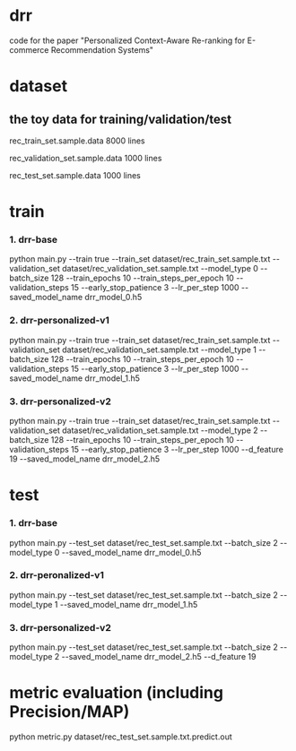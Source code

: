 # drr
code for the paper "Personalized Context-Aware Re-ranking for E-commerce Recommendation Systems"

# dataset  
## the toy data for training/validation/test
rec_train_set.sample.data         8000 lines

rec_validation_set.sample.data    1000 lines

rec_test_set.sample.data          1000 lines


# train
### 1. drr-base

python main.py --train true  --train_set dataset/rec_train_set.sample.txt --validation_set dataset/rec_validation_set.sample.txt  --model_type 0 --batch_size 128 --train_epochs 10  --train_steps_per_epoch 10  --validation_steps  15  --early_stop_patience  3  --lr_per_step 1000 --saved_model_name drr_model_0.h5

### 2. drr-personalized-v1

python main.py --train true  --train_set dataset/rec_train_set.sample.txt --validation_set dataset/rec_validation_set.sample.txt  --model_type 1 --batch_size 128 --train_epochs 10  --train_steps_per_epoch 10  --validation_steps  15  --early_stop_patience  3  --lr_per_step 1000 --saved_model_name drr_model_1.h5

### 3. drr-personalized-v2

python main.py --train true  --train_set dataset/rec_train_set.sample.txt  --validation_set dataset/rec_validation_set.sample.txt  --model_type 2 --batch_size 128 --train_epochs 10  --train_steps_per_epoch 10  --validation_steps  15  --early_stop_patience  3  --lr_per_step 1000 --d_feature 19 --saved_model_name drr_model_2.h5

# test

### 1. drr-base

python main.py --test_set dataset/rec_test_set.sample.txt  --batch_size 2 --model_type 0 --saved_model_name drr_model_0.h5

### 2. drr-peronalized-v1

python main.py --test_set dataset/rec_test_set.sample.txt  --batch_size 2 --model_type 1 --saved_model_name drr_model_1.h5

### 3. drr-personalized-v2

python main.py --test_set dataset/rec_test_set.sample.txt  --batch_size 2 --model_type 2 --saved_model_name drr_model_2.h5 --d_feature 19

# metric evaluation (including Precision/MAP)
python metric.py dataset/rec_test_set.sample.txt.predict.out


